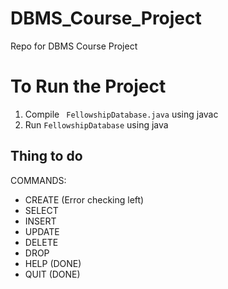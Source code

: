 # DBMS_Course_Project

Repo for DBMS Course Project

# To Run the Project

1. Compile ` FellowshipDatabase.java` using javac
2. Run `FellowshipDatabase` using java

## Thing to do

COMMANDS:

<ul>
<li>
CREATE (Error checking left)
</li>
<li>
SELECT
</li>
<li>
INSERT
</li>
<li>
UPDATE
</li>
<li>
DELETE
</li>
<li>
DROP
</li>
<li>
HELP (DONE)
</li>
<li>
QUIT (DONE)
</li>
</ul>
